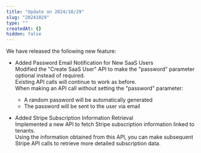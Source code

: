 ```yaml
---
title: "Update on 2024/10/29"
slug: "20241029"
type: ""
createdAt: {}
hidden: false
---
```


We have released the following new feature:

- Added Password Email Notification for New SaaS Users  
  Modified the "Create SaaS User" API to make the "password" parameter optional instead of required.  
  Existing API calls will continue to work as before.  
  When making an API call without setting the "password" parameter:
  - A random password will be automatically generated
  - The password will be sent to the user via email

- Added Stripe Subscription Information Retrieval  
  Implemented a new API to fetch Stripe subscription information linked to tenants.  
  Using the information obtained from this API, you can make subsequent Stripe API calls to retrieve more detailed subscription data.
